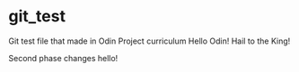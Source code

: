 # git_test
Git test file that made in Odin Project curriculum
Hello Odin! Hail to the King!

Second phase changes
hello!